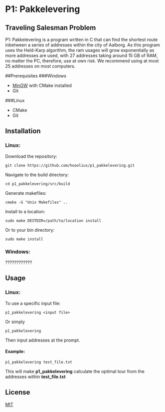 # P1: Pakkelevering
## Traveling Salesman Problem
P1: Pakkelevering is a program written in C that can find the shortest route inbetween a series of addresses within the city of Aalborg.
As this program uses the Held-Karp algorithm, the ram usages will grow exponentially as more addresses are used, with 27 addresses taking around 15 GB of RAM, no matter the PC, therefore, use at own risk. We recommend using at most 25 addresses on most computers.

##Prerequisites
###Windows
* [MinGW](http://www.mingw.org/) with CMake installed
* Git

###Linux
* CMake
* Git

## Installation
### Linux:
Download the repository:
```
git clone https://github.com/hooolius/p1_pakkelevering.git
```
Navigate to the build directory:

```
cd p1_pakkelevering/src/build
```
Generate makefiles:

```
cmake -G "Unix Makefiles" ..
```
Install to a location:
```
sudo make DESTDIR=/path/to/location install 
```
Or to your bin directory:
```
sudo make install
```

### Windows:

????????????


## Usage
### Linux:
To use a specific input file:

```
p1_pakkelevering <input file>
```

Or simply

```
p1_pakkelevering
```
Then input addresses at the prompt.

#### Example:

```
p1_pakkelevering test_file.txt
```

This will make **p1_pakkelevering** calculate the optimal tour from the addresses within **test_file.txt**

## License

[MIT](https://choosealicense.com/licenses/mit/)
